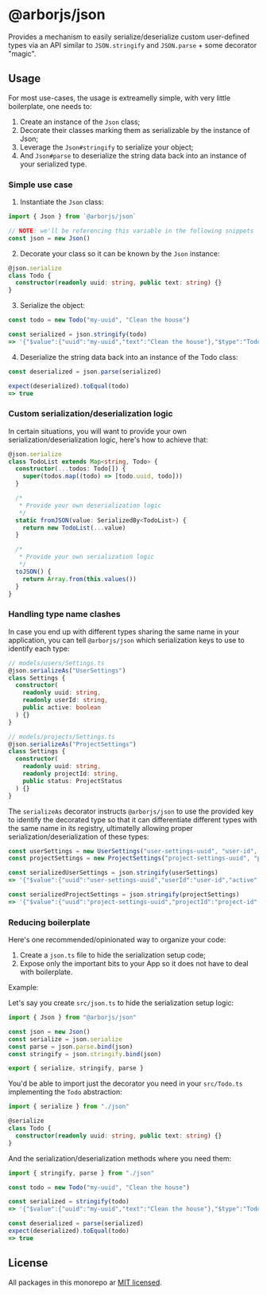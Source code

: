 # @arborjs/json

Provides a mechanism to easily serialize/deserialize custom user-defined types via an API similar to `JSON.stringify` and `JSON.parse` + some decorator "magic".

## Usage

For most use-cases, the usage is extreamelly simple, with very little boilerplate, one needs to:

1. Create an instance of the `Json` class;
2. Decorate their classes marking them as serializable by the instance of Json;
3. Leverage the `Json#stringify` to serialize your object;
4. And `Json#parse` to deserialize the string data back into an instance of your serialized type.

### Simple use case

1. Instantiate the `Json` class:

```ts
import { Json } from `@arborjs/json`

// NOTE: we'll be referencing this variable in the following snippets
const json = new Json()
```

2. Decorate your class so it can be known by the `Json` instance:

```ts
@json.serialize
class Todo {
  constructor(readonly uuid: string, public text: string) {}
}
```

3. Serialize the object:

```ts
const todo = new Todo("my-uuid", "Clean the house")

const serialized = json.stringify(todo)
=> '{"$value":{"uuid":"my-uuid","text":"Clean the house"},"$type":"Todo"}'
```

4. Deserialize the string data back into an instance of the Todo class:

```ts
const deserialized = json.parse(serialized)

expect(deserialized).toEqual(todo)
=> true
```

### Custom serialization/deserialization logic

In certain situations, you will want to provide your own serialization/deserialization logic, here's how to achieve that:

```ts
@json.serialize
class TodoList extends Map<string, Todo> {
  constructor(...todos: Todo[]) {
    super(todos.map((todo) => [todo.uuid, todo]))
  }

  /*
   * Provide your own deserialization logic
   */
  static fromJSON(value: SerializedBy<TodoList>) {
    return new TodoList(...value)
  }

  /*
   * Provide your own serialization logic
   */
  toJSON() {
    return Array.from(this.values())
  }
}
```

### Handling type name clashes

In case you end up with different types sharing the same name in your application, you can tell `@arborjs/json` which serialization keys to use to identify each type:

```ts
// models/users/Settings.ts
@json.serializeAs("UserSettings")
class Settings {
  constructor(
    readonly uuid: string,
    readonly userId: string,
    public active: boolean
  ) {}
}

// models/projects/Settings.ts
@json.serializeAs("ProjectSettings")
class Settings {
  constructor(
    readonly uuid: string,
    readonly projectId: string,
    public status: ProjectStatus
  ) {}
}
```

The `serializeAs` decorator instructs `@arborjs/json` to use the provided key to identify the decorated type so that it can differentiate different types with the same name in its registry, ultimatelly allowing proper serialization/deserialization of these types:

```ts
const userSettings = new UserSettings("user-settings-uuid", "user-id", true)
const projectSettings = new ProjectSettings("project-settings-uuid", "project-id", "in progress")

const serializedUserSettings = json.stringify(userSettings)
=> '{"$value":{"uuid":"user-settings-uuid","userId":"user-id","active":true},"$type":"UserSettings"}'

const serializedProjectSettings = json.stringify(projectSettings)
=> '{"$value":{"uuid":"project-settings-uuid","projectId":"project-id","status":"in progress"},"$type":"ProjectSettings"}'
```

### Reducing boilerplate

Here's one recommended/opinionated way to organize your code:

1. Create a `json.ts` file to hide the serialization setup code;
2. Expose only the important bits to your App so it does not have to deal with boilerplate.

Example:

Let's say you create `src/json.ts` to hide the serialization setup logic:

```ts
import { Json } from "@arborjs/json"

const json = new Json()
const serialize = json.serialize
const parse = json.parse.bind(json)
const stringify = json.stringify.bind(json)

export { serialize, stringify, parse }
```

You'd be able to import just the decorator you need in your `src/Todo.ts` implementing the `Todo` abstraction:

```ts
import { serialize } from "./json"

@serialize
class Todo {
  constructor(readonly uuid: string, public text: string) {}
}
```

And the serialization/deserialization methods where you need them:

```ts
import { stringify, parse } from "./json"

const todo = new Todo("my-uuid", "Clean the house")

const serialized = stringify(todo)
=> '{"$value":{"uuid":"my-uuid","text":"Clean the house"},"$type":"Todo"}'

const deserialized = parse(serialized)
expect(deserialized).toEqual(todo)
=> true
```

## License

All packages in this monorepo ar [MIT licensed](../../LICENSE).

